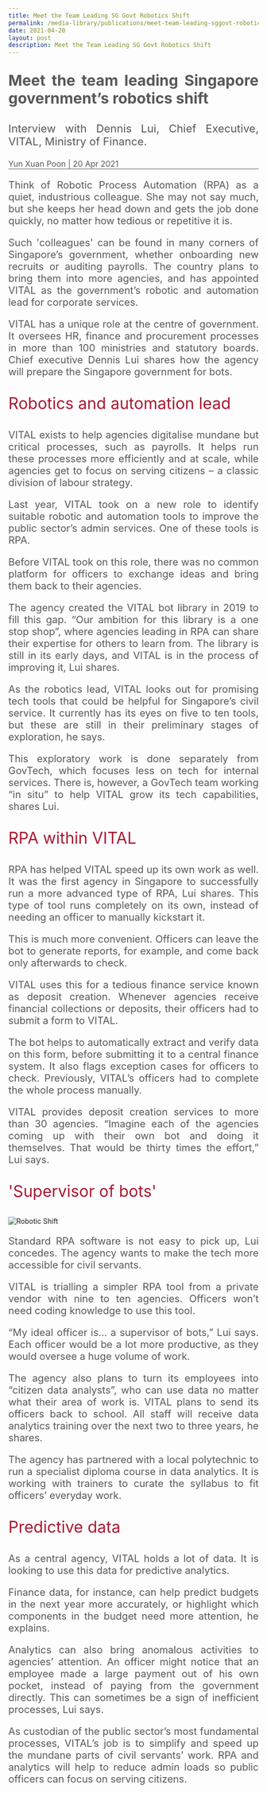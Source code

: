 ```yaml
---
title: Meet the Team Leading SG Govt Robotics Shift
permalink: /media-library/publications/meet-team-leading-sggovt-robotics-shift/
date: 2021-04-20
layout: post
description: Meet the Team Leading SG Govt Robotics Shift
---
```

<p style="font-size: 30px;color:#585858;text-align:justify;">
	<b>Meet the team leading Singapore government’s robotics shift</b>
</p>
<p style="font-size: 22px;color:#585858;text-align:justify;">
	Interview with Dennis Lui, Chief Executive, VITAL, Ministry of Finance.
</p>
<div style="font-size: 16px;color:#585858;text-align:justify;">
	Yun Xuan Poon | 20 Apr 2021
</div>
<hr style="height: 1px; width: 100%; margin:0 auto;line-height:1px;background-color: #585858; border:0 none;"/>
<p style="font-size: 20px;color:#585858;text-align:justify;">
	Think of Robotic Process Automation (RPA) as a quiet, industrious colleague. She may not say much, but she keeps her head down and gets the job done quickly, no matter how tedious or repetitive it is.
</p>
<p style="font-size: 20px;color:#585858;text-align:justify;">
Such 'colleagues' can be found in many corners of Singapore’s government, whether onboarding new recruits or auditing payrolls. The country plans to bring them into more agencies, and has appointed VITAL as the government’s robotic and automation lead for corporate services.
</p>
<p style="font-size: 20px;color:#585858;text-align:justify;">
VITAL has a unique role at the centre of government. It oversees HR, finance and procurement processes in more than 100 ministries and statutory boards. Chief executive Dennis Lui shares how the agency will prepare the Singapore government for bots.
</p>
<p style="font-size: 32px;color:#a91932;text-align:justify;">
Robotics and automation lead
</p>
<p style="font-size: 20px;color:#585858;text-align:justify;">
VITAL exists to help agencies digitalise mundane but critical processes, such as payrolls. It helps run these processes more efficiently and at scale, while agencies get to focus on serving citizens – a classic division of labour strategy.
</p>
<p style="font-size: 20px;color:#585858;text-align:justify;">
Last year, VITAL took on a new role to identify suitable robotic and automation tools to improve the public sector’s admin services. One of these tools is RPA.
</p>
<p style="font-size: 20px;color:#585858;text-align:justify;">
Before VITAL took on this role, there was no common platform for officers to exchange ideas and bring them back to their agencies.
</p>
<p style="font-size: 20px;color:#585858;text-align:justify;">
The agency created the VITAL bot library in 2019 to fill this gap. “Our ambition for this library is a one stop shop”, where agencies leading in RPA can share their expertise for others to learn from. The library is still in its early days, and VITAL is in the process of improving it, Lui shares.
</p>
<p style="font-size: 20px;color:#585858;text-align:justify;">
As the robotics lead, VITAL looks out for promising tech tools that could be helpful for Singapore’s civil service. It currently has its eyes on five to ten tools, but these are still in their preliminary stages of exploration, he says.
</p>
<p style="font-size: 20px;color:#585858;text-align:justify;">
This exploratory work is done separately from GovTech, which focuses less on tech for internal services. There is, however, a GovTech team working “in situ” to help VITAL grow its tech capabilities, shares Lui.
</p>
<p style="font-size: 32px;color:#a91932;text-align:justify;">
	RPA within VITAL
</p>
<p style="font-size: 20px;color:#585858;text-align:justify;">
RPA has helped VITAL speed up its own work as well. It was the first agency in Singapore to successfully run a more advanced type of RPA, Lui shares. This type of tool runs completely on its own, instead of needing an officer to manually kickstart it.
</p>
<p style="font-size: 20px;color:#585858;text-align:justify;">
This is much more convenient. Officers can leave the bot to generate reports, for example, and come back only afterwards to check.
</p>
<p style="font-size: 20px;color:#585858;text-align:justify;">
VITAL uses this for a tedious finance service known as deposit creation. Whenever agencies receive financial collections or deposits, their officers had to submit a form to VITAL.
</p>
<p style="font-size: 20px;color:#585858;text-align:justify;">
The bot helps to automatically extract and verify data on this form, before submitting it to a central finance system. It also flags exception cases for officers to check. Previously, VITAL’s officers had to complete the whole process manually.
</p>
<p style="font-size: 20px;color:#585858;text-align:justify;">
VITAL provides deposit creation services to more than 30 agencies. “Imagine each of the agencies coming up with their own bot and doing it themselves. That would be thirty times the effort,” Lui says.
</p>
<p style="font-size: 32px;color:#a91932;text-align:justify;">
'Supervisor of bots'
</p>
<img src="/images/Media/roboticshift_2.png" alt="Robotic Shift">	
<p style="font-size: 20px;color:#585858;text-align:justify;">
Standard RPA software is not easy to pick up, Lui concedes. The agency wants to make the tech more accessible for civil servants.
</p>
<p style="font-size: 20px;color:#585858;text-align:justify;">
VITAL is trialling a simpler RPA tool from a private vendor with nine to ten agencies. Officers won’t need coding knowledge to use this tool.
</p>
<p style="font-size: 20px;color:#585858;text-align:justify;">
“My ideal officer is… a supervisor of bots,” Lui says. Each officer would be a lot more productive, as they would oversee a huge volume of work.
</p>
<p style="font-size: 20px;color:#585858;text-align:justify;">
The agency also plans to turn its employees into “citizen data analysts”, who can use data no matter what their area of work is. VITAL plans to send its officers back to school. All staff will receive data analytics training over the next two to three years, he shares.
</p>
<p style="font-size: 20px;color:#585858;text-align:justify;">
The agency has partnered with a local polytechnic to run a specialist diploma course in data analytics. It is working with trainers to curate the syllabus to fit officers’ everyday work.
</p>
<p style="font-size: 32px;color:#a91932;text-align:justify;">
	Predictive data
</p>
<p style="font-size: 20px;color:#585858;text-align:justify;">
As a central agency, VITAL holds a lot of data. It is looking to use this data for predictive analytics.
</p>
<p style="font-size: 20px;color:#585858;text-align:justify;">
Finance data, for instance, can help predict budgets in the next year more accurately, or highlight which components in the budget need more attention, he explains.
</p>
<p style="font-size: 20px;color:#585858;text-align:justify;">
Analytics can also bring anomalous activities to agencies’ attention. An officer might notice that an employee made a large payment out of his own pocket, instead of paying from the government directly. This can sometimes be a sign of inefficient processes, Lui says.
</p>
<p style="font-size: 20px;color:#585858;text-align:justify;">
As custodian of the public sector’s most fundamental processes, VITAL’s job is to simplify and speed up the mundane parts of civil servants’ work. RPA and analytics will help to reduce admin loads so public officers can focus on serving citizens.
</p>